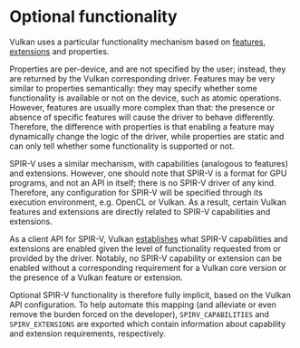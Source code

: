 # Optional functionality

Vulkan uses a particular functionality mechanism based on [features](https://www.khronos.org/registry/vulkan/specs/1.2/html/vkspec.html#features), [extensions](https://www.khronos.org/registry/vulkan/specs/1.2/html/vkspec.html#extendingvulkan) and properties.

Properties are per-device, and are not specified by the user; instead, they are returned by the Vulkan corresponding driver. Features may be very similar to properties semantically: they may specify whether some functionality is available or not on the device, such as atomic operations. However, features are usually more complex than that: the presence or absence of specific features will cause the driver to behave differently. Therefore, the difference with properties is that enabling a feature may dynamically change the logic of the driver, while properties are static and can only tell whether some functionality is supported or not.

SPIR-V uses a similar mechanism, with capabilities (analogous to features) and extensions. However, one should note that SPIR-V is a format for GPU programs, and not an API in itself; there is no SPIR-V driver of any kind. Therefore, any configuration for SPIR-V will be specified through its execution environment, e.g. OpenCL or Vulkan. As a result, certain Vulkan features and extensions are directly related to SPIR-V capabilities and extensions.

As a client API for SPIR-V, Vulkan [establishes](https://www.khronos.org/registry/vulkan/specs/1.2/html/vkspec.html#spirvenv) what SPIR-V capabilities and extensions are enabled given the level of functionality requested from or provided by the driver. Notably, no SPIR-V capability or extension can be enabled without a corresponding requirement for a Vulkan core version or the presence of a Vulkan feature or extension.

Optional SPIR-V functionality is therefore fully implicit, based on the Vulkan API configuration. To help automate this mapping (and alleviate or even remove the burden forced on the developer), `SPIRV_CAPABILITIES` and `SPIRV_EXTENSIONS` are exported which contain information about capability and extension requirements, respectively.
